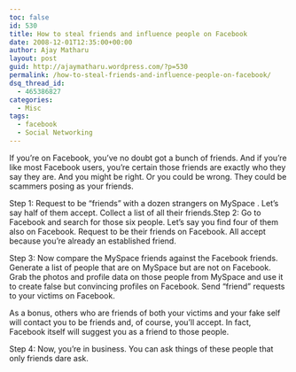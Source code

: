 ```yaml
---
toc: false
id: 530
title: How to steal friends and influence people on Facebook
date: 2008-12-01T12:35:00+00:00
author: Ajay Matharu
layout: post
guid: http://ajaymatharu.wordpress.com/?p=530
permalink: /how-to-steal-friends-and-influence-people-on-facebook/
dsq_thread_id:
  - 465386827
categories:
  - Misc
tags:
  - facebook
  - Social Networking
---
```

If you&#8217;re on Facebook, you&#8217;ve no doubt got a bunch of friends. And if you&#8217;re like most Facebook users, you&#8217;re certain those friends are exactly who they say they are. And you might be right. Or you could be wrong. They could be scammers posing as your friends.

Step 1: Request to be &#8220;friends&#8221; with a dozen strangers on MySpace . Let&#8217;s say half of them accept. Collect a list of all their friends.Step 2: Go to Facebook and search for those six people. Let&#8217;s say you find four of them also on Facebook. Request to be their friends on Facebook. All accept because you&#8217;re already an established friend.

Step 3: Now compare the MySpace friends against the Facebook friends. Generate a list of people that are on MySpace but are not on Facebook. Grab the photos and profile data on those people from MySpace and use it to create false but convincing profiles on Facebook. Send &#8220;friend&#8221; requests to your victims on Facebook.

As a bonus, others who are friends of both your victims and your fake self will contact you to be friends and, of course, you&#8217;ll accept. In fact, Facebook itself will suggest you as a friend to those people.

Step 4: Now, you&#8217;re in business. You can ask things of these people that only friends dare ask.
